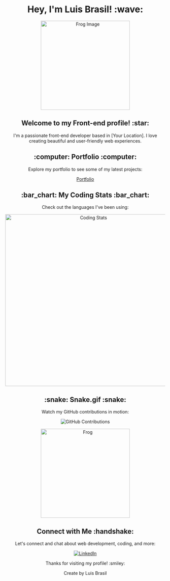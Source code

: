 <!-- Título -->
<h1 align="center"> Hey, I'm Luis Brasil! :wave:</h1>

<!-- Imagem Principal -->
<p align="center">
  <img src="https://img.freepik.com/free-vector/frog-amphibian-tree_18591-77176.jpg" height="280" alt="Frog Image">
</p>

<!-- Descrição -->
<h2 align="center">Welcome to my Front-end profile! :star:</h2>
<p align="center">I'm a passionate front-end developer based in [Your Location]. I love creating beautiful and user-friendly web experiences.</p>

<!-- Portfolio Link -->
<h2 align="center">:computer: Portfolio :computer:</h2>
<p align="center">Explore my portfolio to see some of my latest projects:</p>
<p align="center"><a href="https://capitaozila.github.io/Port/">Portfolio</a></p>

<!-- Estatísticas de Linguagens -->
<h2 align="center">:bar_chart: My Coding Stats :bar_chart:</h2>
<p align="center">Check out the languages I've been using:</p>
<p align="center">
  <img width="540px" src="https://github-readme-stats.vercel.app/api/top-langs/?username=Capitaozila&hide=ShaderLab&layout=compact&show_icons=true&theme=github_dark" alt="Coding Stats">
</p>

<!-- GIF Cobrinha -->
<h2 align="center">:snake: Snake.gif :snake:</h2>
<p align="center">Watch my GitHub contributions in motion:</p>
<p align="center"><img src="https://github.com/Capitaozila/Capitaozila/blob/output/github-contribution-grid-snake.svg" alt="GitHub Contributions"></p>

<!-- Imagem Fofinha -->
<p align="center">
  <img src="https://img.freepik.com/free-vector/cute-flat-design-frog-illustration_23-2148957179.jpg" height="280" alt="Frog">
</p>

<!-- Redes Sociais -->
<h2 align="center">Connect with Me :handshake:</h2>
<p align="center">Let's connect and chat about web development, coding, and more:</p>
<p align="center">
  <a href="https://www.linkedin.com/in/luis-henrique-445608243"><img src="https://img.icons8.com/color/48/000000/linkedin.png" alt="LinkedIn"></a>
</p>

<!-- Creditos -->
<p align="center">Thanks for visiting my profile! :smiley:</p>
<p align="center">Create by Luis Brasil</p>
